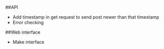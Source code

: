 ##API

* Add timestamp in get request to send post newer than that timestamp
* Error checking

##Web interface

* Make interface
